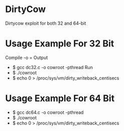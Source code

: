 # DirtyCow
Dirtycow exploit for both 32 and 64-bit 

# Usage Example For 32 Bit

Compile -o = Output
* $ gcc dc32.c -o cowroot -pthread
Run
* $ ./cowroot
* $ echo 0 > /proc/sys/vm/dirty_writeback_centisecs

# Usage Example For 64 Bit

* $ gcc dc64.c -o cowroot -pthread
* $ ./cowroot
* $ echo 0 > /proc/sys/vm/dirty_writeback_centisecs
